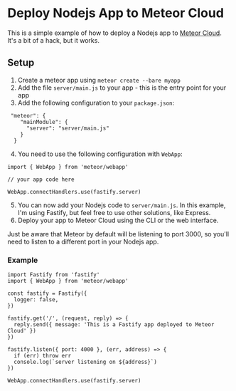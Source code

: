 # Deploy Nodejs App to Meteor Cloud

This is a simple example of how to deploy a Nodejs app to [Meteor Cloud](https://www.meteor.com/cloud).
It's a bit of a hack, but it works.

## Setup

1. Create a meteor app using `meteor create --bare myapp`
2. Add the file `server/main.js` to your app - this is the entry point for your app
3. Add the following configuration to your `package.json`:

```
 "meteor": {
    "mainModule": {
      "server": "server/main.js"
    }
  }
```

4. You need to use the following configuration with `WebApp`:

```
import { WebApp } from 'meteor/webapp'

// your app code here

WebApp.connectHandlers.use(fastify.server)
```

5. You can now add your Nodejs code to `server/main.js`. In this example, I'm using Fastify, but feel free to use other solutions, like Express.
6. Deploy your app to Meteor Cloud using the CLI or the web interface.

Just be aware that Meteor by default will be listening to port 3000, so you'll need to listen to a different port in your Nodejs app.

### Example

```
import Fastify from 'fastify'
import { WebApp } from 'meteor/webapp'

const fastify = Fastify({
  logger: false,
})

fastify.get('/', (request, reply) => {
  reply.send({ message: 'This is a Fastify app deployed to Meteor Cloud' })
})

fastify.listen({ port: 4000 }, (err, address) => {
  if (err) throw err
  console.log(`server listening on ${address}`)
})

WebApp.connectHandlers.use(fastify.server)

```
